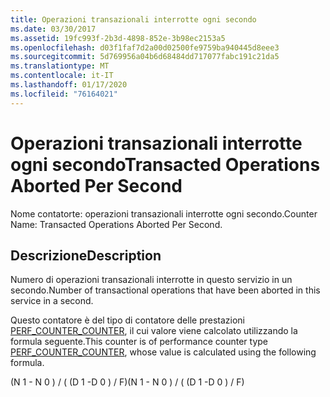 ```yaml
---
title: Operazioni transazionali interrotte ogni secondo
ms.date: 03/30/2017
ms.assetid: 19fc993f-2b3d-4898-852e-3b98ec2153a5
ms.openlocfilehash: d03f1faf7d2a00d02500fe9759ba940445d8eee3
ms.sourcegitcommit: 5d769956a04b6d68484dd717077fabc191c21da5
ms.translationtype: MT
ms.contentlocale: it-IT
ms.lasthandoff: 01/17/2020
ms.locfileid: "76164021"
---
```

# <a name="transacted-operations-aborted-per-second"></a><span data-ttu-id="6ffe7-102">Operazioni transazionali interrotte ogni secondo</span><span class="sxs-lookup"><span data-stu-id="6ffe7-102">Transacted Operations Aborted Per Second</span></span>
<span data-ttu-id="6ffe7-103">Nome contatorte: operazioni transazionali interrotte ogni secondo.</span><span class="sxs-lookup"><span data-stu-id="6ffe7-103">Counter Name: Transacted Operations Aborted Per Second.</span></span>  
  
## <a name="description"></a><span data-ttu-id="6ffe7-104">Descrizione</span><span class="sxs-lookup"><span data-stu-id="6ffe7-104">Description</span></span>  
 <span data-ttu-id="6ffe7-105">Numero di operazioni transazionali interrotte in questo servizio in un secondo.</span><span class="sxs-lookup"><span data-stu-id="6ffe7-105">Number of transactional operations that have been aborted in this service in a second.</span></span>  
  
 <span data-ttu-id="6ffe7-106">Questo contatore è del tipo di contatore delle prestazioni [PERF_COUNTER_COUNTER](https://docs.microsoft.com/previous-versions/windows/it-pro/windows-server-2003/cc740048(v=ws.10)), il cui valore viene calcolato utilizzando la formula seguente.</span><span class="sxs-lookup"><span data-stu-id="6ffe7-106">This counter is of performance counter type [PERF_COUNTER_COUNTER](https://docs.microsoft.com/previous-versions/windows/it-pro/windows-server-2003/cc740048(v=ws.10)), whose value is calculated using the following formula.</span></span>  
  
 <span data-ttu-id="6ffe7-107">(N 1 - N 0 ) / ( (D 1 -D 0 ) / F)</span><span class="sxs-lookup"><span data-stu-id="6ffe7-107">(N 1 - N 0 ) / ( (D 1 -D 0 ) / F)</span></span>
